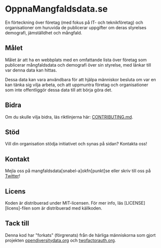 OppnaMangfaldsdata.se 
=================

En förteckning över företag (med fokus på IT- och teknikföretag) och organisationer om huruvida de publicerar uppgifter om deras styrelses demografi, jämställdhet och mångfald.

## Målet

Målet är att ha en webbplats med en omfattande lista över företag som publicerar mångfaldsdata och demografi över sin styrelse, med länkar till var denna data kan hittas.

Dessa data kan vara användbara för att hjälpa människor besluta om var en kan tänka sig vilja arbeta, och att uppmuntra företag och organisationer som inte offentliggör dessa data till att börja göra det.

## Bidra

Om du skulle vilja bidra, läs riktlinjerna här:
[CONTRIBUTING.md][contrib].

## Stöd

Vill din organisation stödja initiativet och synas på sidan? Kontakta oss!

## Kontakt

Mejla oss på mangfaldsdata[snabel-a]okfn[punkt]se eller skriv till oss på <a href="https-://twitter.com/mangfaldsdata">Twitter</a>!

## Licens

Koden är distribuerad under MIT-licensen. För mer info, läs
[LICENSE][licens]-filen som är distribuerad med källkoden.

## Tack till

Denna kod har "forkats" (förgrenats) från de härliga människorna som gjort projekten <a href="http://opendiversitydata.org">opendiversitydata.org</a> och <a href="http://twofactorauth.org">twofactorauth.org</a>.

[contrib]: /CONTRIBUTING.md
[license]: /LICENSE

